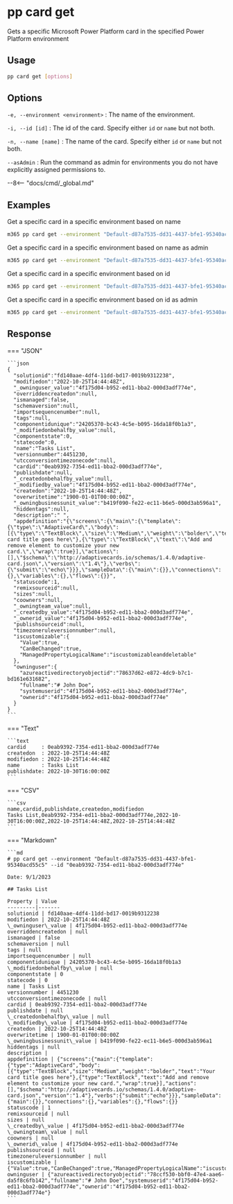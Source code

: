 # pp card get

Gets a specific Microsoft Power Platform card in the specified Power Platform environment

## Usage

```sh
pp card get [options]
```

## Options

`-e, --environment <environment>`
: The name of the environment.

`-i, --id [id]`
: The id of the card. Specify either `id` or `name` but not both.

`-n, --name [name]`
: The name of the card. Specify either `id` or `name` but not both.

`--asAdmin`
: Run the command as admin for environments you do not have explicitly assigned permissions to.

--8<-- "docs/cmd/_global.md"

## Examples

Get a specific card in a specific environment based on name

```sh
m365 pp card get --environment "Default-d87a7535-dd31-4437-bfe1-95340acd55c5" --name "CLI 365 Card"
```

Get a specific card in a specific environment based on name as admin

```sh
m365 pp card get --environment "Default-d87a7535-dd31-4437-bfe1-95340acd55c5" --name "CLI 365 Card" --asAdmin
```

Get a specific card in a specific environment based on id

```sh
m365 pp card get --environment "Default-d87a7535-dd31-4437-bfe1-95340acd55c5" --id "408e3f42-4c9e-4c93-8aaf-3cbdea9179aa"
```

Get a specific card in a specific environment based on id as admin

```sh
m365 pp card get --environment "Default-d87a7535-dd31-4437-bfe1-95340acd55c5" --id "408e3f42-4c9e-4c93-8aaf-3cbdea9179aa" --asAdmin
```

## Response

=== "JSON"

    ```json
    {
      "solutionid":"fd140aae-4df4-11dd-bd17-0019b9312238",
      "modifiedon":"2022-10-25T14:44:48Z",
      "_owninguser_value":"4f175d04-b952-ed11-bba2-000d3adf774e",
      "overriddencreatedon":null,
      "ismanaged":false,
      "schemaversion":null,
      "importsequencenumber":null,
      "tags":null,
      "componentidunique":"24205370-bc43-4c5e-b095-16da18f0b1a3",
      "_modifiedonbehalfby_value":null,
      "componentstate":0,
      "statecode":0,
      "name":"Tasks List",
      "versionnumber":4451230,
      "utcconversiontimezonecode":null,
      "cardid":"0eab9392-7354-ed11-bba2-000d3adf774e",
      "publishdate":null,
      "_createdonbehalfby_value":null,
      "_modifiedby_value":"4f175d04-b952-ed11-bba2-000d3adf774e",
      "createdon":"2022-10-25T14:44:48Z",
      "overwritetime":"1900-01-01T00:00:00Z",
      "_owningbusinessunit_value":"b419f090-fe22-ec11-b6e5-000d3ab596a1",
      "hiddentags":null,
      "description":" ",
      "appdefinition":"{\"screens\":{\"main\":{\"template\":{\"type\":\"AdaptiveCard\",\"body\":[{\"type\":\"TextBlock\",\"size\":\"Medium\",\"weight\":\"bolder\",\"text\":\"Your card title goes here\"},{\"type\":\"TextBlock\",\"text\":\"Add and remove element to customize your new card.\",\"wrap\":true}],\"actions\":[],\"$schema\":\"http://adaptivecards.io/schemas/1.4.0/adaptive-card.json\",\"version\":\"1.4\"},\"verbs\":{\"submit\":\"echo\"}}},\"sampleData\":{\"main\":{}},\"connections\":{},\"variables\":{},\"flows\":{}}",
      "statuscode":1,
      "remixsourceid":null,
      "sizes":null,
      "coowners":null,
      "_owningteam_value":null,
      "_createdby_value":"4f175d04-b952-ed11-bba2-000d3adf774e",
      "_ownerid_value":"4f175d04-b952-ed11-bba2-000d3adf774e",
      "publishsourceid":null,
      "timezoneruleversionnumber":null,
      "iscustomizable":{
        "Value":true,
        "CanBeChanged":true,
        "ManagedPropertyLogicalName":"iscustomizableanddeletable"
      },
      "owninguser":{
        "azureactivedirectoryobjectid":"78637d62-e872-4dc9-b7c1-bd161e631682",
        "fullname":"# John Doe",
        "systemuserid":"4f175d04-b952-ed11-bba2-000d3adf774e",
        "ownerid":"4f175d04-b952-ed11-bba2-000d3adf774e"
      }
    }
    ```

=== "Text"

    ```text
    cardid     : 0eab9392-7354-ed11-bba2-000d3adf774e
    createdon  : 2022-10-25T14:44:48Z
    modifiedon : 2022-10-25T14:44:48Z
    name       : Tasks List
    publishdate: 2022-10-30T16:00:00Z
    ```

=== "CSV"

    ```csv
    name,cardid,publishdate,createdon,modifiedon
    Tasks List,0eab9392-7354-ed11-bba2-000d3adf774e,2022-10-30T16:00:00Z,2022-10-25T14:44:48Z,2022-10-25T14:44:48Z
    ```

=== "Markdown"

    ```md
    # pp card get --environment "Default-d87a7535-dd31-4437-bfe1-95340acd55c5" --id "0eab9392-7354-ed11-bba2-000d3adf774e"

    Date: 9/1/2023

    ## Tasks List

    Property | Value
    ---------|-------
    solutionid | fd140aae-4df4-11dd-bd17-0019b9312238
    modifiedon | 2022-10-25T14:44:48Z
    \_owninguser\_value | 4f175d04-b952-ed11-bba2-000d3adf774e
    overriddencreatedon | null
    ismanaged | false
    schemaversion | null
    tags | null
    importsequencenumber | null
    componentidunique | 24205370-bc43-4c5e-b095-16da18f0b1a3
    \_modifiedonbehalfby\_value | null
    componentstate | 0
    statecode | 0
    name | Tasks List
    versionnumber | 4451230
    utcconversiontimezonecode | null
    cardid | 0eab9392-7354-ed11-bba2-000d3adf774e
    publishdate | null
    \_createdonbehalfby\_value | null
    \_modifiedby\_value | 4f175d04-b952-ed11-bba2-000d3adf774e
    createdon | 2022-10-25T14:44:48Z
    overwritetime | 1900-01-01T00:00:00Z
    \_owningbusinessunit\_value | b419f090-fe22-ec11-b6e5-000d3ab596a1
    hiddentags | null
    description |
    appdefinition | {"screens":{"main":{"template":{"type":"AdaptiveCard","body":[{"type":"TextBlock","size":"Medium","weight":"bolder","text":"Your card title goes here"},{"type":"TextBlock","text":"Add and remove element to customize your new card.","wrap":true}],"actions":[],"$schema":"http://adaptivecards.io/schemas/1.4.0/adaptive-card.json","version":"1.4"},"verbs":{"submit":"echo"}}},"sampleData":{"main":{}},"connections":{},"variables":{},"flows":{}}
    statuscode | 1
    remixsourceid | null
    sizes | null
    \_createdby\_value | 4f175d04-b952-ed11-bba2-000d3adf774e
    \_owningteam\_value | null
    coowners | null
    \_ownerid\_value | 4f175d04-b952-ed11-bba2-000d3adf774e
    publishsourceid | null
    timezoneruleversionnumber | null
    iscustomizable | {"Value":true,"CanBeChanged":true,"ManagedPropertyLogicalName":"iscustomizableanddeletable"}
    owninguser | {"azureactivedirectoryobjectid":"78ccf530-bbf0-47e4-aae6-da5f8c6fb142","fullname":"# John Doe","systemuserid":"4f175d04-b952-ed11-bba2-000d3adf774e","ownerid":"4f175d04-b952-ed11-bba2-000d3adf774e"}
    ```
